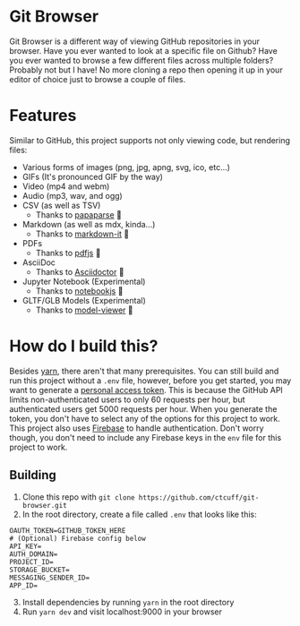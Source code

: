 # Git Browser
Git Browser is a different way of viewing GitHub repositories in your browser. Have you ever wanted to look at a specific file on Github? Have you ever wanted to browse a few different files across multiple folders? Probably not but I have! No more cloning a repo then opening it up in your editor of choice just to browse a couple of files.

# Features
Similar to GitHub, this project supports not only viewing code, but rendering files:
- Various forms of images (png, jpg, apng, svg, ico, etc...)
- GIFs (It's pronounced GIF by the way)
- Video (mp4 and webm)
- Audio (mp3, wav, and ogg)
- CSV (as well as TSV)
    - Thanks to [papaparse](https://github.com/mholt/PapaParse) 🎉
- Markdown (as well as mdx, kinda...)
    - Thanks to [markdown-it](https://github.com/markdown-it/markdown-it) 🎉
- PDFs
    - Thanks to [pdfjs](https://github.com/mozilla/pdf.js/) 🎉
- AsciiDoc
    - Thanks to [Asciidoctor](https://github.com/asciidoctor/asciidoctor.js) 🎉
- Jupyter Notebook (Experimental)
    - Thanks to [notebookjs](https://github.com/jsvine/notebookjs) 🎉
- GLTF/GLB Models (Experimental)
    - Thanks to [model-viewer](https://github.com/google/model-viewer) 🎉

# How do I build this?
Besides [yarn](https://yarnpkg.com/getting-started), there aren't that many prerequisites. You can still build and run this project without a `.env` file, however, before you get started, you may want to generate a [personal access token](https://docs.github.com/en/free-pro-team@latest/github/authenticating-to-github/creating-a-personal-access-token#creating-a-token). This is because the GitHub API limits non-authenticated users to only 60 requests per hour, but authenticated users get 5000 requests per hour. When you generate the token, you don't have to select any of the options for this project to work. This project also uses [Firebase](https://firebase.google.com/) to handle authentication. Don't worry though, you don't need to include any Firebase keys in the `env` file for this project to work.
## Building
1. Clone this repo with `git clone https://github.com/ctcuff/git-browser.git`
2. In the root directory, create a file called `.env` that looks like this:
```properties
OAUTH_TOKEN=GITHUB_TOKEN_HERE
# (Optional) Firebase config below
API_KEY=
AUTH_DOMAIN=
PROJECT_ID=
STORAGE_BUCKET=
MESSAGING_SENDER_ID=
APP_ID=
```
3. Install dependencies by running `yarn` in the root directory
4. Run `yarn dev` and visit localhost:9000 in your browser
